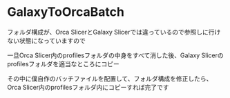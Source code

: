 # GalaxyToOrcaBatch
フォルダ構成が、Orca SlicerとGalaxy Slicerでは違っているので参照しに行けない状態になっていますので

一旦Orca Slicer内のprofilesフォルダの中身をすべて消した後、Galaxy Slicerのprofilesフォルダを適当なところにコピー

その中に僕自作のバッチファイルを配置して、フォルダ構成を修正したら、Orca Slicer内のprofilesフォルダ内にコピーすれば完了です
